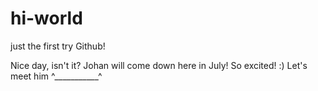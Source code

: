 # hi-world
just the first try Github!

Nice day, isn't it?
Johan will come down here in July!
So excited!  :)
Let's meet him   ^___________^
